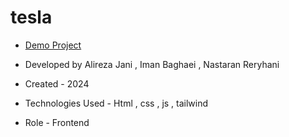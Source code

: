 # tesla


- [Demo Project](https://nastaran-reyhani.github.io/tesla/)

- Developed by Alireza Jani , Iman Baghaei , Nastaran Reryhani

- Created - 2024

- Technologies Used - Html , css , js , tailwind

- Role - Frontend

